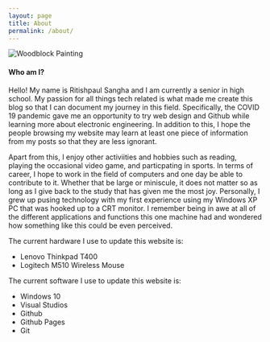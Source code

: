 ```yaml
---
layout: page
title: About
permalink: /about/
---
```


![Woodblock Painting](/ritish_blog/images/woodblockpainting.jpg)

#### Who am I?
Hello! My name is Ritishpaul Sangha and I am currently a senior in high school. My passion for all things tech related is what made me create this blog so that I can document my journey in this field. Specifically, the COVID 19 pandemic gave me an opportunity to try web design and Github while learning more about electronic engineering. In addition to this, I hope the people browsing my website may learn at least one piece of information from my posts so that they are less ignorant. 

Apart from this, I enjoy other activiities and hobbies such as reading, playing the occasional video game, and particpating in sports. In terms of career, I hope to work in the field of computers and one day be able to contribute to it. Whether that be large or miniscule, it does not matter so as long as I give back to the study that has given me the most joy. Personally, I grew up pusing technology with my first experience using my Windows XP PC that was hooked up to a CRT monitor. I remember being in awe at all of the different applications and functions this one machine had and wondered how something like this could be even perceived.   

The current hardware I use to update this website is:
- Lenovo Thinkpad T400
- Logitech M510 Wireless Mouse  

The current software I use to update this website is:
- Windows 10
- Visual Studios 
- Github
- Github Pages
- Git  
